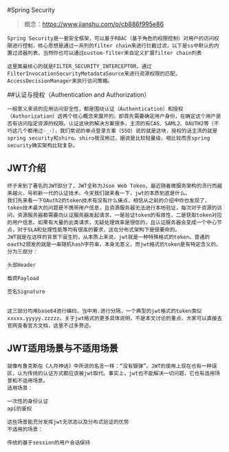 #Spring Security

> 概念：https://www.jianshu.com/p/cb886f995e86

	Spring Security是一套安全框架，可以基于RBAC（基于角色的权限控制）对用户的访问权限进行控制，核心思想是通过一系列的filter chain来进行拦截过滤，以下是ss中默认的内置过滤器列表，当然你也可以通过custom-filter来自定义扩展filter chain列表

	这里面最核心的就是FILTER_SECURITY_INTERCEPTOR，通过FilterInvocationSecurityMetadataSource来进行资源权限的匹配，AccessDecisionManager来执行访问策略。


##认证与授权（Authentication and Authorization）

	一般意义来说的应用访问安全性，都是围绕认证（Authentication）和授权（Authorization）这两个核心概念来展开的。即首先需要确定用户身份，在确定这个用户是否有访问指定资源的权限。认证这块的解决方案很多，主流的有CAS、SAML2、OAUTH2等（不巧这几个都用过-_-），我们常说的单点登录方案（SSO）说的就是这块，授权的话主流的就是spring security和shiro。shiro我没用过，据说是比较轻量级，相比较而言spring security确实架构比较复杂。


## JWT介绍
	终于来到了著名的JWT部分了，JWT全称为Json Web Token，最近随着微服务架构的流行而越来越火，号称新一代的认证技术。今天我们就来看一下，jwt的本质到底是什么。
	我们先来看一下OAuth2的token技术有没有什么痛点，相信从之前的介绍中你也发现了，token技术最大的问题是不携带用户信息，且资源服务器无法进行本地验证，每次对于资源的访问，资源服务器都需要向认证服务器发起请求，一是验证token的有效性，二是获取token对应的用户信息。如果有大量的此类请求，无疑处理效率是很低的，且认证服务器会变成一个中心节点，对于SLA和处理性能等均有很高的要求，这在分布式架构下是很要命的。
	JWT就是在这样的背景下诞生的，从本质上来说，jwt就是一种特殊格式的token。普通的oauth2颁发的就是一串随机hash字符串，本身无意义，而jwt格式的token是有特定含义的，分为三部分：

	头部Header

	载荷Payload

	签名Signature


	这三部分均用base64进行编码，当中用.进行分隔，一个典型的jwt格式的token类似xxxxx.yyyyy.zzzzz。关于jwt格式的更多具体说明，不是本文讨论的重点，大家可以直接去官网查看官方文档，这里不过多赘述。

## JWT适用场景与不适用场景
	就像布鲁克斯在《人月神话》中所说的名言一样：“没有银弹”。JWT的使用上现在也有一种误区，认为传统的认证方式都应该被jwt取代。事实上，jwt也不能解决一切问题，它也有适用场景和不适用场景。
	适用场景：

	一次性的身份认证
	api的鉴权

	这些场景能充分发挥jwt无状态以及分布式验证的优势
	不适用的场景：

	传统的基于session的用户会话保持